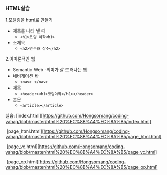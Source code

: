 ### HTML실습

1.모델링을 html로 만들기

+ 제목를 나타 낼 때
  + ```<h1>코딩 야학<h1>```
+ 소제목
  + ```<h2>변수와 상수</h2>```

2.이미론적인 웹

+ Semantic Web -의미가 잘 드러나는 웹
+ 네비게이션 바
  + ```<nav> </nav>```
+ 제목
  +  ```<header><h1>코딩야학</h1></header>```
+ 본문
  + ```<article></article>```

실습: [index.html][https://github.com/Hongsomang/coding-yahag/blob/master/html%20%EC%8B%A4%EC%8A%B5/index.html]

​	 [page_html.html][https://github.com/Hongsomang/coding-yahag/blob/master/html%20%EC%8B%A4%EC%8A%B5/page_html.html]

​	 [page_vc.html][https://github.com/Hongsomang/coding-yahag/blob/master/html%20%EC%8B%A4%EC%8A%B5/page_vc.html]

​	 [page_op.html][https://github.com/Hongsomang/coding-yahag/blob/master/html%20%EC%8B%A4%EC%8A%B5/page_op.html]

